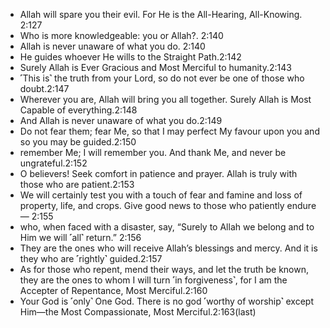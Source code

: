- Allah will spare you their evil. For He is the All-Hearing, All-Knowing. 2:127
- Who is more knowledgeable: you or Allah?. 2:140
- Allah is never unaware of what you do. 2:140
- He guides whoever He wills to the Straight Path.2:142
- Surely Allah is Ever Gracious and Most Merciful to humanity.2:143
- ˹This is˺ the truth from your Lord, so do not ever be one of those who doubt.2:147
- Wherever you are, Allah will bring you all together. Surely Allah is Most Capable of everything.2:148
- And Allah is never unaware of what you do.2:149
- Do not fear them; fear Me, so that I may perfect My favour upon you and so you may be guided.2:150
- remember Me; I will remember you. And thank Me, and never be ungrateful.2:152 
- O believers! Seek comfort in patience and prayer. Allah is truly with those who are patient.2:153
- We will certainly test you with a touch of fear and famine and loss of property, life, and crops. Give good news to those who patiently endure— 2:155
- who, when faced with a disaster, say, “Surely to Allah we belong and to Him we will ˹all˺ return.” 2:156
- They are the ones who will receive Allah’s blessings and mercy. And it is they who are ˹rightly˺ guided.2:157
- As for those who repent, mend their ways, and let the truth be known, they are the ones to whom I will turn ˹in forgiveness˺, for I am the Accepter of Repentance, Most Merciful.2:160
- Your God is ˹only˺ One God. There is no god ˹worthy of worship˺ except Him—the Most Compassionate, Most Merciful.2:163(last)